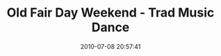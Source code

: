 ---
id: 72157638576647294
title: Old Fair Day Weekend - Trad Music Dance
cover: https://farm4.staticflickr.com/3826/11323043595_b9435681de_q.jpg
date: 2010-07-08 20:57:41
photos:
  - thumbnail: https://farm4.staticflickr.com/3826/11323043595_b9435681de_q.jpg
    original: https://farm4.staticflickr.com/3826/11323043595_2ced2d36aa_o.jpg
    title: IMG_0007
  - thumbnail: https://farm3.staticflickr.com/2840/11323192903_f2435cc563_q.jpg
    original: https://farm3.staticflickr.com/2840/11323192903_3b743d7ecd_o.jpg
    title: IMG_0008
  - thumbnail: https://farm4.staticflickr.com/3791/11323043095_bab477924c_q.jpg
    original: https://farm4.staticflickr.com/3791/11323043095_27b91f5afa_o.jpg
    title: IMG_0009
  - thumbnail: https://farm8.staticflickr.com/7356/11323042745_60c7aa5ffb_q.jpg
    original: https://farm8.staticflickr.com/7356/11323042745_fae02fd11b_o.jpg
    title: IMG_0010
  - thumbnail: https://farm3.staticflickr.com/2885/11323191883_9e21a20f05_q.jpg
    original: https://farm3.staticflickr.com/2885/11323191883_c9cab42372_o.jpg
    title: IMG_0011
  - thumbnail: https://farm4.staticflickr.com/3665/11323105976_0d71b2be9c_q.jpg
    original: https://farm4.staticflickr.com/3665/11323105976_f4df4e75ae_o.jpg
    title: IMG_0012
  - thumbnail: https://farm6.staticflickr.com/5508/11323105376_898f106ea9_q.jpg
    original: https://farm6.staticflickr.com/5508/11323105376_41098eaf48_o.jpg
    title: IMG_0013
  - thumbnail: https://farm8.staticflickr.com/7297/11323041375_f661a87199_q.jpg
    original: https://farm8.staticflickr.com/7297/11323041375_7624d7ef48_o.jpg
    title: IMG_0014
  - thumbnail: https://farm8.staticflickr.com/7442/11323105016_aff4b0c4a6_q.jpg
    original: https://farm8.staticflickr.com/7442/11323105016_157df92c99_o.jpg
    title: IMG_0015
  - thumbnail: https://farm6.staticflickr.com/5482/11323120364_6d63013390_q.jpg
    original: https://farm6.staticflickr.com/5482/11323120364_e459be0d55_o.jpg
    title: IMG_0017
  - thumbnail: https://farm8.staticflickr.com/7367/11323119844_1db7259935_q.jpg
    original: https://farm8.staticflickr.com/7367/11323119844_cbc09869e5_o.jpg
    title: IMG_0018
  - thumbnail: https://farm6.staticflickr.com/5545/11323040195_e9832fbbb6_q.jpg
    original: https://farm6.staticflickr.com/5545/11323040195_0386d14b4d_o.jpg
    title: IMG_0019
  - thumbnail: https://farm3.staticflickr.com/2822/11323103806_e5ce9bd15e_q.jpg
    original: https://farm3.staticflickr.com/2822/11323103806_0f30c4c561_o.jpg
    title: IMG_0020
  - thumbnail: https://farm4.staticflickr.com/3779/11323103366_f0b167650d_q.jpg
    original: https://farm4.staticflickr.com/3779/11323103366_a3b369ccac_o.jpg
    title: IMG_0021
  - thumbnail: https://farm8.staticflickr.com/7349/11323038965_0854eee05c_q.jpg
    original: https://farm8.staticflickr.com/7349/11323038965_d7e3cc20d1_o.jpg
    title: IMG_0022
  - thumbnail: https://farm4.staticflickr.com/3686/11323187753_4b5589a373_q.jpg
    original: https://farm4.staticflickr.com/3686/11323187753_1fd1ded20f_o.jpg
    title: IMG_0023
  - thumbnail: https://farm4.staticflickr.com/3733/11323102106_09bb366180_q.jpg
    original: https://farm4.staticflickr.com/3733/11323102106_2dc4b60a3b_o.jpg
    title: IMG_0024
  - thumbnail: https://farm4.staticflickr.com/3763/11323187163_e81d95deec_q.jpg
    original: https://farm4.staticflickr.com/3763/11323187163_386e5d67f7_o.jpg
    title: IMG_0025
  - thumbnail: https://farm4.staticflickr.com/3794/11323101616_9d9e951d32_q.jpg
    original: https://farm4.staticflickr.com/3794/11323101616_824497ce86_o.jpg
    title: IMG_0031
  - thumbnail: https://farm8.staticflickr.com/7364/11323186383_678f0131fc_q.jpg
    original: https://farm8.staticflickr.com/7364/11323186383_0be888bf25_o.jpg
    title: IMG_0032
  - thumbnail: https://farm8.staticflickr.com/7325/11323100706_9130a2b567_q.jpg
    original: https://farm8.staticflickr.com/7325/11323100706_932daa4ebb_o.jpg
    title: IMG_0033
  - thumbnail: https://farm6.staticflickr.com/5526/11323100306_ea3d8c80b2_q.jpg
    original: https://farm6.staticflickr.com/5526/11323100306_e37366e449_o.jpg
    title: IMG_0034
  - thumbnail: https://farm3.staticflickr.com/2842/11323114904_a1829fe1f2_q.jpg
    original: https://farm3.staticflickr.com/2842/11323114904_8828c4795c_o.jpg
    title: IMG_0038
  - thumbnail: https://farm4.staticflickr.com/3806/11323114384_3961c2e6eb_q.jpg
    original: https://farm4.staticflickr.com/3806/11323114384_0c67c6e0d9_o.jpg
    title: IMG_0040
  - thumbnail: https://farm3.staticflickr.com/2823/11323008965_26b282ac08_q.jpg
    original: https://farm3.staticflickr.com/2823/11323008965_350d142b78_o.jpg
    title: IMG_0041
  - thumbnail: https://farm6.staticflickr.com/5477/11323034755_2c369016e8_q.jpg
    original: https://farm6.staticflickr.com/5477/11323034755_bab4809505_o.jpg
    title: IMG_0042
  - thumbnail: https://farm6.staticflickr.com/5504/11323098706_067d71e8a7_q.jpg
    original: https://farm6.staticflickr.com/5504/11323098706_a1cc6528cd_o.jpg
    title: IMG_0045
  - thumbnail: https://farm6.staticflickr.com/5475/11323113244_607be646b6_q.jpg
    original: https://farm6.staticflickr.com/5475/11323113244_a66d8cb00b_o.jpg
    title: IMG_0046
  - thumbnail: https://farm6.staticflickr.com/5506/11323112694_255c101380_q.jpg
    original: https://farm6.staticflickr.com/5506/11323112694_7fe331ce0c_o.jpg
    title: IMG_0047
  - thumbnail: https://farm3.staticflickr.com/2889/11323182883_449ddf2ea1_q.jpg
    original: https://farm3.staticflickr.com/2889/11323182883_8bb002590c_o.jpg
    title: IMG_0048
  - thumbnail: https://farm3.staticflickr.com/2874/11323097536_6e8af4e568_q.jpg
    original: https://farm3.staticflickr.com/2874/11323097536_9500128716_o.jpg
    title: IMG_0049
  - thumbnail: https://farm3.staticflickr.com/2868/11323111934_28e4903b1b_q.jpg
    original: https://farm3.staticflickr.com/2868/11323111934_1e093a4494_o.jpg
    title: IMG_0051
  - thumbnail: https://farm8.staticflickr.com/7442/11323096816_fbc1a46fc9_q.jpg
    original: https://farm8.staticflickr.com/7442/11323096816_7d3ee64598_o.jpg
    title: IMG_0052
  - thumbnail: https://farm8.staticflickr.com/7351/11323032015_a07da95792_q.jpg
    original: https://farm8.staticflickr.com/7351/11323032015_5926b935c7_o.jpg
    title: IMG_0053
  - thumbnail: https://farm8.staticflickr.com/7385/11323181453_234e75e172_q.jpg
    original: https://farm8.staticflickr.com/7385/11323181453_e79abe5421_o.jpg
    title: IMG_0054
  - thumbnail: https://farm4.staticflickr.com/3736/11323096086_63115050e7_q.jpg
    original: https://farm4.staticflickr.com/3736/11323096086_7c4969ea06_o.jpg
    title: IMG_0055
  - thumbnail: https://farm4.staticflickr.com/3708/11323110374_068ae52fa6_q.jpg
    original: https://farm4.staticflickr.com/3708/11323110374_cafdb034e0_o.jpg
    title: IMG_0056
  - thumbnail: https://farm4.staticflickr.com/3709/11323109824_a52c7e5320_q.jpg
    original: https://farm4.staticflickr.com/3709/11323109824_4a589fc22e_o.jpg
    title: IMG_0057
  - thumbnail: https://farm4.staticflickr.com/3686/11323073296_927de858bb_q.jpg
    original: https://farm4.staticflickr.com/3686/11323073296_4d945c10a1_o.jpg
    title: IMG_0058
  - thumbnail: https://farm4.staticflickr.com/3668/11323094606_a971ce89d7_q.jpg
    original: https://farm4.staticflickr.com/3668/11323094606_8f346a38c8_o.jpg
    title: IMG_0060
  - thumbnail: https://farm3.staticflickr.com/2809/11323094376_d2a8a36d36_q.jpg
    original: https://farm3.staticflickr.com/2809/11323094376_d30a77de5b_o.jpg
    title: IMG_0061
  - thumbnail: https://farm4.staticflickr.com/3741/11323108764_f48ab3fa2c_q.jpg
    original: https://farm4.staticflickr.com/3741/11323108764_3b09c600d5_o.jpg
    title: IMG_0062
  - thumbnail: https://farm6.staticflickr.com/5498/11323093656_6a877884e4_q.jpg
    original: https://farm6.staticflickr.com/5498/11323093656_357bb93719_o.jpg
    title: IMG_0063
  - thumbnail: https://farm4.staticflickr.com/3811/11323178253_8ce866c070_q.jpg
    original: https://farm4.staticflickr.com/3811/11323178253_9e3b5c5679_o.jpg
    title: IMG_0064
  - thumbnail: https://farm4.staticflickr.com/3755/11323028645_5253df1320_q.jpg
    original: https://farm4.staticflickr.com/3755/11323028645_ec74c05b9a_o.jpg
    title: IMG_0065
  - thumbnail: https://farm6.staticflickr.com/5471/11323177843_ff4c28ff25_q.jpg
    original: https://farm6.staticflickr.com/5471/11323177843_f2e4b9108f_o.jpg
    title: IMG_0067
  - thumbnail: https://farm4.staticflickr.com/3801/11323092636_c6225e4ba6_q.jpg
    original: https://farm4.staticflickr.com/3801/11323092636_a86b707326_o.jpg
    title: IMG_0071
  - thumbnail: https://farm4.staticflickr.com/3809/11323028015_e73a97290c_q.jpg
    original: https://farm4.staticflickr.com/3809/11323028015_f22ccc089e_o.jpg
    title: IMG_0072
  - thumbnail: https://farm6.staticflickr.com/5481/11323176833_56edbb49cb_q.jpg
    original: https://farm6.staticflickr.com/5481/11323176833_7f0a85bb6a_o.jpg
    title: IMG_0074
  - thumbnail: https://farm3.staticflickr.com/2872/11323092026_824d203d2b_q.jpg
    original: https://farm3.staticflickr.com/2872/11323092026_600181d5de_o.jpg
    title: IMG_0076
  - thumbnail: https://farm3.staticflickr.com/2809/11323106724_8edca9eb55_q.jpg
    original: https://farm3.staticflickr.com/2809/11323106724_bac61f433f_o.jpg
    title: IMG_0077
  - thumbnail: https://farm8.staticflickr.com/7309/11323175493_cd806613f1_q.jpg
    original: https://farm8.staticflickr.com/7309/11323175493_7732f928b0_o.jpg
    title: IMG_0078
  - thumbnail: https://farm3.staticflickr.com/2828/11323008375_f4816b0b11_q.jpg
    original: https://farm3.staticflickr.com/2828/11323008375_2b9085e1e6_o.jpg
    title: IMG_0079
  - thumbnail: https://farm6.staticflickr.com/5483/11323026215_e9271c4d8d_q.jpg
    original: https://farm6.staticflickr.com/5483/11323026215_4e52f6ba01_o.jpg
    title: IMG_0082
  - thumbnail: https://farm4.staticflickr.com/3774/11323025985_14d3c9942a_q.jpg
    original: https://farm4.staticflickr.com/3774/11323025985_18d45f85c6_o.jpg
    title: IMG_0083
  - thumbnail: https://farm8.staticflickr.com/7322/11323025565_5b3c2d7a2a_q.jpg
    original: https://farm8.staticflickr.com/7322/11323025565_33866b7750_o.jpg
    title: IMG_0084
  - thumbnail: https://farm8.staticflickr.com/7386/11323089886_01a01a5891_q.jpg
    original: https://farm8.staticflickr.com/7386/11323089886_d91d6eeca2_o.jpg
    title: IMG_0086
  - thumbnail: https://farm3.staticflickr.com/2894/11323104584_8e0f80f711_q.jpg
    original: https://farm3.staticflickr.com/2894/11323104584_31415ba536_o.jpg
    title: IMG_0087
  - thumbnail: https://farm6.staticflickr.com/5474/11323089306_d167d5f038_q.jpg
    original: https://farm6.staticflickr.com/5474/11323089306_6b0c67524b_o.jpg
    title: IMG_0090
  - thumbnail: https://farm4.staticflickr.com/3721/11323024125_d743789a0b_q.jpg
    original: https://farm4.staticflickr.com/3721/11323024125_40821a1e14_o.jpg
    title: IMG_0091
  - thumbnail: https://farm8.staticflickr.com/7404/11323088446_47a73144f6_q.jpg
    original: https://farm8.staticflickr.com/7404/11323088446_d58827294c_o.jpg
    title: IMG_0092
  - thumbnail: https://farm8.staticflickr.com/7366/11323172343_d504f58a9f_q.jpg
    original: https://farm8.staticflickr.com/7366/11323172343_75f100aa3e_o.jpg
    title: IMG_0093
  - thumbnail: https://farm8.staticflickr.com/7295/11323102804_e7a4534eb6_q.jpg
    original: https://farm8.staticflickr.com/7295/11323102804_29d6a08202_o.jpg
    title: IMG_0095
  - thumbnail: https://farm8.staticflickr.com/7453/11323087346_2fc414f64d_q.jpg
    original: https://farm8.staticflickr.com/7453/11323087346_f7050cbe69_o.jpg
    title: IMG_0096
  - thumbnail: https://farm8.staticflickr.com/7357/11323102124_4bbdeeb0c8_q.jpg
    original: https://farm8.staticflickr.com/7357/11323102124_a85ac0f931_o.jpg
    title: IMG_0098
  - thumbnail: https://farm8.staticflickr.com/7429/11323086796_2428ea7204_q.jpg
    original: https://farm8.staticflickr.com/7429/11323086796_1cc1bac90a_o.jpg
    title: IMG_0099
  - thumbnail: https://farm8.staticflickr.com/7410/11323170543_5703b161b4_q.jpg
    original: https://farm8.staticflickr.com/7410/11323170543_ed3457e7eb_o.jpg
    title: IMG_0100
  - thumbnail: https://farm3.staticflickr.com/2831/11323170163_19f95950d0_q.jpg
    original: https://farm3.staticflickr.com/2831/11323170163_e48d146202_o.jpg
    title: IMG_0101
  - thumbnail: https://farm3.staticflickr.com/2854/11323100834_69dcef6f8a_q.jpg
    original: https://farm3.staticflickr.com/2854/11323100834_89d9c37ecc_o.jpg
    title: IMG_0102
  - thumbnail: https://farm8.staticflickr.com/7294/11323169483_cd80773fa1_q.jpg
    original: https://farm8.staticflickr.com/7294/11323169483_50072c91a3_o.jpg
    title: IMG_0103
  - thumbnail: https://farm6.staticflickr.com/5514/11323169323_f9f92670f7_q.jpg
    original: https://farm6.staticflickr.com/5514/11323169323_92297fccda_o.jpg
    title: IMG_0104
  - thumbnail: https://farm8.staticflickr.com/7380/11323099604_87f0cd3aee_q.jpg
    original: https://farm8.staticflickr.com/7380/11323099604_49cb336e61_o.jpg
    title: IMG_0106
  - thumbnail: https://farm6.staticflickr.com/5521/11323168293_9b2556fae7_q.jpg
    original: https://farm6.staticflickr.com/5521/11323168293_50a3c28988_o.jpg
    title: IMG_0107
  - thumbnail: https://farm3.staticflickr.com/2828/11323098964_df86859788_q.jpg
    original: https://farm3.staticflickr.com/2828/11323098964_7c84804963_o.jpg
    title: IMG_0108
  - thumbnail: https://farm3.staticflickr.com/2872/11323098524_957e98735f_q.jpg
    original: https://farm3.staticflickr.com/2872/11323098524_4374d1b26c_o.jpg
    title: IMG_0110
  - thumbnail: https://farm8.staticflickr.com/7342/11323018805_63562c2f7b_q.jpg
    original: https://farm8.staticflickr.com/7342/11323018805_0578a737eb_o.jpg
    title: IMG_0111
  - thumbnail: https://farm4.staticflickr.com/3776/11323167013_a18b32a7f8_q.jpg
    original: https://farm4.staticflickr.com/3776/11323167013_5c58648d09_o.jpg
    title: IMG_0113
  - thumbnail: https://farm3.staticflickr.com/2874/11323082346_62956e571b_q.jpg
    original: https://farm3.staticflickr.com/2874/11323082346_6b6d640418_o.jpg
    title: IMG_0114
  - thumbnail: https://farm4.staticflickr.com/3720/11323081916_be40b778d6_q.jpg
    original: https://farm4.staticflickr.com/3720/11323081916_99950a5e2a_o.jpg
    title: IMG_0115
  - thumbnail: https://farm4.staticflickr.com/3702/11323165593_b0c6c460e2_q.jpg
    original: https://farm4.staticflickr.com/3702/11323165593_9e1f9eed73_o.jpg
    title: IMG_0116
  - thumbnail: https://farm6.staticflickr.com/5501/11323081366_913e9364cb_q.jpg
    original: https://farm6.staticflickr.com/5501/11323081366_6cea1c983c_o.jpg
    title: IMG_0117
  - thumbnail: https://farm8.staticflickr.com/7370/11323095744_fda9352422_q.jpg
    original: https://farm8.staticflickr.com/7370/11323095744_8c34afebf3_o.jpg
    title: IMG_0118
  - thumbnail: https://farm6.staticflickr.com/5519/11323164053_37e426835a_q.jpg
    original: https://farm6.staticflickr.com/5519/11323164053_21550681cb_o.jpg
    title: IMG_0119
  - thumbnail: https://farm8.staticflickr.com/7416/11323072696_8fd92af4c0_q.jpg
    original: https://farm8.staticflickr.com/7416/11323072696_0b12b12a1e_o.jpg
    title: IMG_0120
  - thumbnail: https://farm8.staticflickr.com/7438/11323079766_f09f2009dd_q.jpg
    original: https://farm8.staticflickr.com/7438/11323079766_396f62cf8c_o.jpg
    title: IMG_0121
  - thumbnail: https://farm3.staticflickr.com/2851/11323014595_abf985563d_q.jpg
    original: https://farm3.staticflickr.com/2851/11323014595_68651f11b6_o.jpg
    title: IMG_0123
  - thumbnail: https://farm8.staticflickr.com/7460/11323162653_1451ff3379_q.jpg
    original: https://farm8.staticflickr.com/7460/11323162653_0bca0b2e17_o.jpg
    title: IMG_0124
  - thumbnail: https://farm4.staticflickr.com/3792/11323013965_011baeaa55_q.jpg
    original: https://farm4.staticflickr.com/3792/11323013965_35d89c8e99_o.jpg
    title: IMG_0125
  - thumbnail: https://farm4.staticflickr.com/3809/11323162043_f533ba315f_q.jpg
    original: https://farm4.staticflickr.com/3809/11323162043_20dfd1cbe8_o.jpg
    title: IMG_0126
  - thumbnail: https://farm8.staticflickr.com/7400/11323161743_ea095b039a_q.jpg
    original: https://farm8.staticflickr.com/7400/11323161743_5084634c00_o.jpg
    title: IMG_0127
  - thumbnail: https://farm8.staticflickr.com/7429/11323013325_4c9f180c39_q.jpg
    original: https://farm8.staticflickr.com/7429/11323013325_60859e5ddb_o.jpg
    title: IMG_0128
  - thumbnail: https://farm3.staticflickr.com/2847/11323092314_b7d64fffa4_q.jpg
    original: https://farm3.staticflickr.com/2847/11323092314_daf7b5eb27_o.jpg
    title: IMG_0129
  - thumbnail: https://farm4.staticflickr.com/3749/11323012815_aa91a4de87_q.jpg
    original: https://farm4.staticflickr.com/3749/11323012815_ec28863dea_o.jpg
    title: IMG_0130
  - thumbnail: https://farm8.staticflickr.com/7329/11323160713_d7e4aaca65_q.jpg
    original: https://farm8.staticflickr.com/7329/11323160713_0beb8cc369_o.jpg
    title: IMG_0131
  - thumbnail: https://farm4.staticflickr.com/3719/11323160473_5aa1c6bc83_q.jpg
    original: https://farm4.staticflickr.com/3719/11323160473_9ca881bbeb_o.jpg
    title: IMG_0132
  - thumbnail: https://farm4.staticflickr.com/3739/11323091084_3857a46f7d_q.jpg
    original: https://farm4.staticflickr.com/3739/11323091084_8c4cb30960_o.jpg
    title: IMG_0133
  - thumbnail: https://farm8.staticflickr.com/7300/11323090834_d3982f33f4_q.jpg
    original: https://farm8.staticflickr.com/7300/11323090834_1b15b54acd_o.jpg
    title: IMG_0134
  - thumbnail: https://farm6.staticflickr.com/5517/11323090254_404c1c78a0_q.jpg
    original: https://farm6.staticflickr.com/5517/11323090254_924618aeb7_o.jpg
    title: IMG_0135
  - thumbnail: https://farm8.staticflickr.com/7395/11323010865_c7aa2e6cb3_q.jpg
    original: https://farm8.staticflickr.com/7395/11323010865_a4118a2814_o.jpg
    title: IMG_0136
  - thumbnail: https://farm6.staticflickr.com/5485/11323089934_767053d9d6_q.jpg
    original: https://farm6.staticflickr.com/5485/11323089934_1435ffacf7_o.jpg
    title: IMG_0137
  - thumbnail: https://farm8.staticflickr.com/7454/11323158423_5f7c3e79ac_q.jpg
    original: https://farm8.staticflickr.com/7454/11323158423_ff1cf2c8d7_o.jpg
    title: IMG_0138
  - thumbnail: https://farm8.staticflickr.com/7398/11323157823_d52670cce7_q.jpg
    original: https://farm8.staticflickr.com/7398/11323157823_eb1bd51d2c_o.jpg
    title: IMG_0139
  - thumbnail: https://farm4.staticflickr.com/3804/11323007335_d1c1b930b6_q.jpg
    original: https://farm4.staticflickr.com/3804/11323007335_de773dcbdd_o.jpg
    title: IMG_0141
---